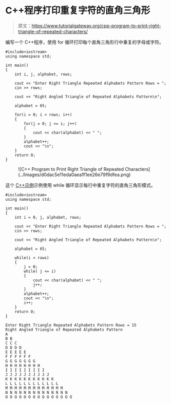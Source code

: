 # C++程序打印重复字符的直角三角形

> 原文：<https://www.tutorialgateway.org/cpp-program-to-print-right-triangle-of-repeated-characters/>

编写一个 C++程序，使用 for 循环打印每个直角三角形行中重复的字母或字符。

```
#include<iostream>
using namespace std;

int main()
{
	int i, j, alphabet, rows;

    cout << "Enter Right Triangle Repeated Alphabets Pattern Rows = ";
    cin >> rows;

    cout << "Right Angled Triangle of Repeated Alphabets Pattern\n"; 

    alphabet = 65;

    for(i = 0; i < rows; i++)
    {
    	for(j = 0; j <= i; j++)
		{
            cout << char(alphabet) << " ";
        }
        alphabet++;
        cout << "\n";
    }		
 	return 0;
}
```

<figure class="wp-block-image size-large">![C++ Program to Print Right Triangle of Repeated Characters](../Images/d0dac5e11eda0aea1f1ee26e79f9dfea.png)</figure>

这个 [C++示例](https://www.tutorialgateway.org/cpp-programs/)示例使用 while 循环显示每行中重复字符的直角三角形模式。

```
#include<iostream>
using namespace std;

int main()
{
	int i = 0, j, alphabet, rows;

    cout << "Enter Right Triangle Repeated Alphabets Pattern Rows = ";
    cin >> rows;

    cout << "Right Angled Triangle of Repeated Alphabets Pattern\n"; 

    alphabet = 65;

    while(i < rows)
    {
        j = 0;
    	while( j <= i)
		{
            cout << char(alphabet) << " ";
            j++;
        }
        alphabet++;
        cout << "\n";
        i++;
    }		
 	return 0;
}
```

```
Enter Right Triangle Repeated Alphabets Pattern Rows = 15
Right Angled Triangle of Repeated Alphabets Pattern
A 
B B 
C C C 
D D D D 
E E E E E 
F F F F F F 
G G G G G G G 
H H H H H H H H 
I I I I I I I I I 
J J J J J J J J J J 
K K K K K K K K K K K 
L L L L L L L L L L L L 
M M M M M M M M M M M M M 
N N N N N N N N N N N N N N 
O O O O O O O O O O O O O O O
```
